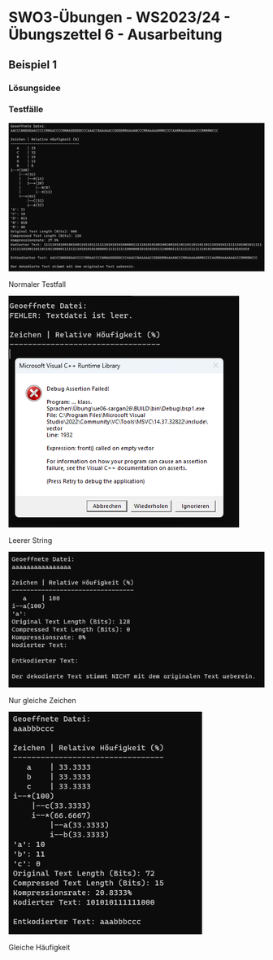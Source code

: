 # **SWO3-Übungen - WS2023/24 - Übungszettel 6 - Ausarbeitung**

## **Beispiel 1**

### **Lösungsidee**

### **Testfälle**

![](doc/1.png)

Normaler Testfall

![](doc/2.png)

Leerer String

![](doc/3.png)

Nur gleiche Zeichen

![](doc/4.png)

Gleiche Häufigkeit

